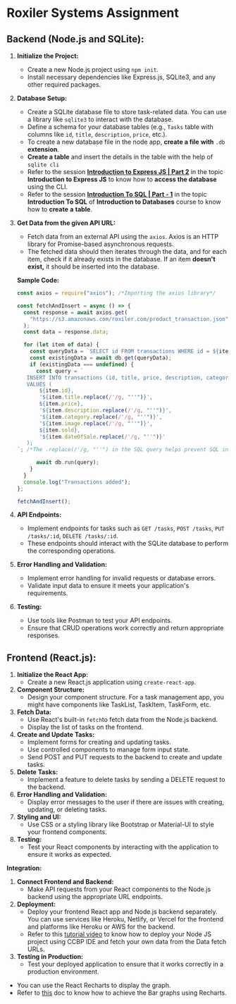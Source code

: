 # Roxiler Systems Assignment

## **Backend (Node.js and SQLite):**

1. **Initialize the Project:**
    - Create a new Node.js project using `npm init`.
    - Install necessary dependencies like Express.js, SQLite3, and any other required packages.
2. **Database Setup:**
    - Create a SQLite database file to store task-related data. You can use a library like `sqlite3` to interact with the database.
    - Define a schema for your database tables (e.g., `Tasks` table with columns like `id`, `title`, `description`, `price`, etc.).
    - To create a new database file in the node app, **create a file** **with** `.db` **extension**.
    - **Create a table** and insert the details in the table with the help of `sqlite cli`
    - Refer to the session **[Introduction to Express JS | Part 2](https://learning.ccbp.in/backend-development/course?c_id=f44d3635-58da-4c85-a9bf-29857c7c989b&s_id=bc846adc-3c12-4db3-8393-561f9fcfaa7d&t_id=f670e7f3-afa6-45c5-83cb-140433a8aa77)** in the topic **Introduction to Express JS** to know how to **access the database** using the CLI.
    - Refer to the session **[Introduction To SQL | Part - 1](https://learning.ccbp.in/backend-development/course?c_id=5d03f5a4-a285-4e52-8a57-18f718c4859f&s_id=44d357c8-d158-41f3-8bad-e0e269a9b904&t_id=5b2c32ee-9e6e-49ba-bcda-339076b98b69)** in the topic **Introduction To SQL** of **Introduction to Databases** course to know how to **create** **a** **table**.
3. **Get Data from the given API URL:**
    - Fetch data from an external API using the `axios`. Axios is an HTTP library for Promise-based asynchronous requests.
    - The fetched data should then iterates through the data, and for each item, check if it already exists in the database. If an item **doesn't exist,** it should be inserted into the database.
    
    **Sample Code:**
    
    ```jsx
    const axios = require("axios"); /*Importing the axios library*/
    
    const fetchAndInsert = async () => {
      const response = await axios.get(
        "https://s3.amazonaws.com/roxiler.com/product_transaction.json"
      );
      const data = response.data;
    
      for (let item of data) {
        const queryData = `SELECT id FROM transactions WHERE id = ${item.id}`;
        const existingData = await db.get(queryData);
        if (existingData === undefined) {
          const query = `
       INSERT INTO transactions (id, title, price, description, category, image, sold, dateOfSale) 
       VALUES (
           ${item.id},
           '${item.title.replace(/'/g, "''")}',
           ${item.price},
           '${item.description.replace(/'/g, "''")}',
           '${item.category.replace(/'/g, "''")}',
           '${item.image.replace(/'/g, "''")}',
           ${item.sold},
           '${item.dateOfSale.replace(/'/g, "''")}'
       );
    `; /*The .replace(/'/g, "''") in the SQL query helps prevent SQL injection attacks by escaping single quotes.*/
    
          await db.run(query);
        }
      }
      console.log("Transactions added");
    };
    
    fetchAndInsert();
    ```
    
4. **API Endpoints:**
    - Implement endpoints for tasks such as `GET /tasks`, `POST /tasks`, `PUT /tasks/:id`, `DELETE /tasks/:id`.
    - These endpoints should interact with the SQLite database to perform the corresponding operations.
5. **Error Handling and Validation:**
    - Implement error handling for invalid requests or database errors.
    - Validate input data to ensure it meets your application's requirements.
6. **Testing:**
    - Use tools like Postman to test your API endpoints.
    - Ensure that CRUD operations work correctly and return appropriate responses.

## **Frontend (React.js):**

1. **Initialize the React App:**
    - Create a new React.js application using `create-react-app`.
2. **Component Structure:**
    - Design your component structure. For a task management app, you might have components like TaskList, TaskItem, TaskForm, etc.
3. **Fetch Data:**
    - Use React's built-in `fetch`to fetch data from the Node.js backend.
    - Display the list of tasks on the frontend.
4. **Create and Update Tasks:**
    - Implement forms for creating and updating tasks.
    - Use controlled components to manage form input state.
    - Send POST and PUT requests to the backend to create and update tasks.
5. **Delete Tasks:**
    - Implement a feature to delete tasks by sending a DELETE request to the backend.
6. **Error Handling and Validation:**
    - Display error messages to the user if there are issues with creating, updating, or deleting tasks.
7. **Styling and UI:**
    - Use CSS or a styling library like Bootstrap or Material-UI to style your frontend components.
8. **Testing:**
    - Test your React components by interacting with the application to ensure it works as expected.

**Integration:**

1. **Connect Frontend and Backend:**
    - Make API requests from your React components to the Node.js backend using the appropriate URL endpoints.
2. **Deployment:**
    - Deploy your frontend React app and Node.js backend separately. You can use services like Heroku, Netlify, or Vercel for the frontend and platforms like Heroku or AWS for the backend.
    - Refer to this [tutorial video](https://drive.google.com/file/d/1rNaqx-tYQrE5_7UxamvZ0atBa3nq4K8x/view) to know how to deploy your Node JS project using CCBP IDE and fetch your own data from the Data fetch URLs.
3. **Testing in Production:**
    - Test your deployed application to ensure that it works correctly in a production environment.
- You can use the React Recharts to display the graph.
- Refer to [this](https://recharts.org/en-US/api/BarChart) doc to know how to achieve the Bar graphs using Recharts.
